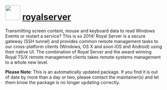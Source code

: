 ﻿# <img src="https://rawcdn.githack.com/virtualex-itv/chocolatey-packages/9dc8a38fb867fe2d56a0470d8de1b85248b68fc3/icons/royalserver.png" width="48" height="48"/> [royalserver](https://community.chocolatey.org/packages/royalserver)

Transmitting screen content, mouse and keyboard data to read Windows Events or restart a service? This is so 2014! Royal Server is a secure gateway (SSH tunnel) and provides common remote management tasks to our cross-platform clients (Windows, OS X and soon iOS and Android) using their native UI. The combination of Royal Server and the award winning Royal TS/X remote management clients takes remote systems management to a whole new level.

**Please Note**: This is an automatically updated package. If you find it is out of date by more than a day or two, please contact the maintainer(s) and let them know the package is no longer updating correctly.
